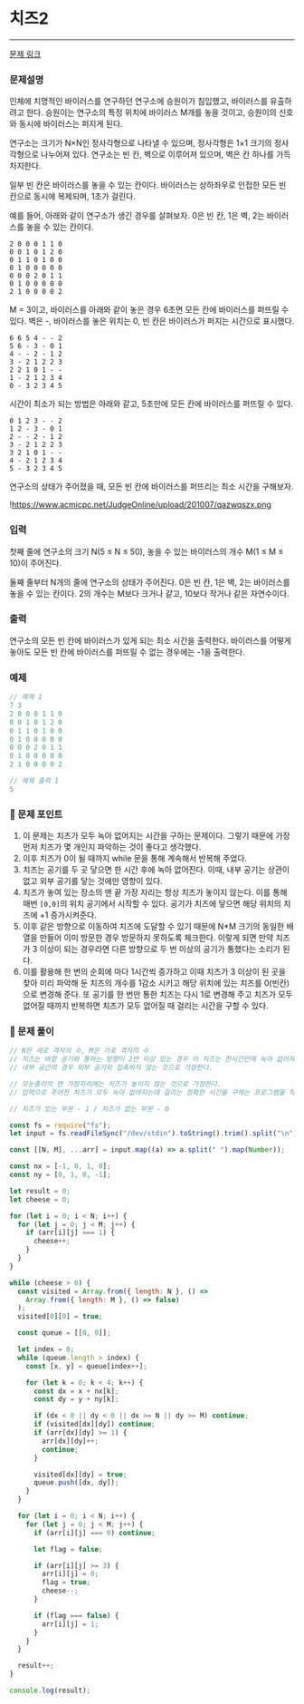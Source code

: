 # 치즈2

---

[문제 링크](https://www.acmicpc.net/problem/17141)

### 문제설명

인체에 치명적인 바이러스를 연구하던 연구소에 승원이가 침입했고, 바이러스를 유출하려고 한다. 승원이는 연구소의 특정 위치에 바이러스 M개를 놓을 것이고, 승원이의 신호와 동시에 바이러스는 퍼지게 된다.

연구소는 크기가 N×N인 정사각형으로 나타낼 수 있으며, 정사각형은 1×1 크기의 정사각형으로 나누어져 있다. 연구소는 빈 칸, 벽으로 이루어져 있으며, 벽은 칸 하나를 가득 차지한다.

일부 빈 칸은 바이러스를 놓을 수 있는 칸이다. 바이러스는 상하좌우로 인접한 모든 빈 칸으로 동시에 복제되며, 1초가 걸린다.

예를 들어, 아래와 같이 연구소가 생긴 경우를 살펴보자. 0은 빈 칸, 1은 벽, 2는 바이러스를 놓을 수 있는 칸이다.

```
2 0 0 0 1 1 0
0 0 1 0 1 2 0
0 1 1 0 1 0 0
0 1 0 0 0 0 0
0 0 0 2 0 1 1
0 1 0 0 0 0 0
2 1 0 0 0 0 2
```

M = 3이고, 바이러스를 아래와 같이 놓은 경우 6초면 모든 칸에 바이러스를 퍼뜨릴 수 있다. 벽은 -, 바이러스를 놓은 위치는 0, 빈 칸은 바이러스가 퍼지는 시간으로 표시했다.

```
6 6 5 4 - - 2
5 6 - 3 - 0 1
4 - - 2 - 1 2
3 - 2 1 2 2 3
2 2 1 0 1 - -
1 - 2 1 2 3 4
0 - 3 2 3 4 5
```

시간이 최소가 되는 방법은 아래와 같고, 5초만에 모든 칸에 바이러스를 퍼뜨릴 수 있다.

```
0 1 2 3 - - 2
1 2 - 3 - 0 1
2 - - 2 - 1 2
3 - 2 1 2 2 3
3 2 1 0 1 - -
4 - 2 1 2 3 4
5 - 3 2 3 4 5
```

연구소의 상태가 주어졌을 때, 모든 빈 칸에 바이러스를 퍼뜨리는 최소 시간을 구해보자.

!https://www.acmicpc.net/JudgeOnline/upload/201007/qazwqszx.png

### 입력

첫째 줄에 연구소의 크기 N(5 ≤ N ≤ 50), 놓을 수 있는 바이러스의 개수 M(1 ≤ M ≤ 10)이 주어진다.

둘째 줄부터 N개의 줄에 연구소의 상태가 주어진다. 0은 빈 칸, 1은 벽, 2는 바이러스를 놓을 수 있는 칸이다. 2의 개수는 M보다 크거나 같고, 10보다 작거나 같은 자연수이다.

### 출력

연구소의 모든 빈 칸에 바이러스가 있게 되는 최소 시간을 출력한다. 바이러스를 어떻게 놓아도 모든 빈 칸에 바이러스를 퍼뜨릴 수 없는 경우에는 -1을 출력한다.

### 예제

```jsx
// 예제 1
7 3
2 0 0 0 1 1 0
0 0 1 0 1 2 0
0 1 1 0 1 0 0
0 1 0 0 0 0 0
0 0 0 2 0 1 1
0 1 0 0 0 0 0
2 1 0 0 0 0 2

// 예제 출력 1
5
```

### 📕 문제 포인트

1. 이 문제는 치즈가 모두 녹아 없어지는 시간을 구하는 문제이다. 그렇기 때문에 가장 먼저 치즈가 몇 개인지 파악하는 것이 좋다고 생각했다.
2. 이후 치즈가 0이 될 때까지 while 문을 통해 계속해서 반복해 주었다.
3. 치즈는 공기를 두 곳 닿으면 한 시간 후에 녹아 없어진다. 이때, 내부 공기는 상관이 없고 외부 공기를 닿는 것에만 영향이 있다.
4. 치즈가 놓여 있는 장소의 맨 끝 가장 자리는 항상 치즈가 놓이지 않는다. 이를 통해 매번 `[0,0]`의 위치 공기에서 시작할 수 있다. 공기가 치즈에 닿으면 해당 위치의 치즈에 +1 증가시켜준다.
5. 이후 같은 방향으로 이동하여 치즈에 도달할 수 있기 때문에 N\*M 크기의 동일한 배열을 만들어 이미 방문한 경우 방문하지 못하도록 체크한다. 이렇게 되면 만약 치즈가 3 이상이 되는 경우라면 다른 방향으로 두 번 이상의 공기가 통했다는 소리가 된다.
6. 이를 활용해 한 번의 순회에 마다 1시간씩 증가하고 이때 치즈가 3 이상이 된 곳을 찾아 미리 파악해 둔 치즈의 개수를 1감소 시키고 해당 위치에 있는 치즈를 0(빈칸)으로 변경해 준다. 또 공기를 한 번만 통한 치즈는 다시 1로 변경해 주고 치즈가 모두 없어질 때까지 반복하면 치즈가 모두 없어질 때 걸리는 시간을 구할 수 있다.

### 📝 문제 풀이

```js
// N은 세로 격자의 수, M은 가로 격자의 수
// 치즈는 바깥 공기와 통하는 방향이 2번 이상 있는 경우 이 치즈는 한시간만에 녹아 없어져 버린다.
// 내부 공간의 경우 외부 공기와 접촉하지 않는 것으로 가정한다.

// 모눈종이의 맨 가장자리에는 치즈가 놓이지 않는 것으로 가정한다.
// 입력으로 주어진 치즈가 모두 녹아 없어지는데 걸리는 정확한 시간을 구하는 프로그램을 작성하시오.

// 치즈가 있는 부분 - 1 / 치즈가 없는 부분 - 0

const fs = require("fs");
let input = fs.readFileSync("/dev/stdin").toString().trim().split("\n");

const [[N, M], ...arr] = input.map((a) => a.split(" ").map(Number));

const nx = [-1, 0, 1, 0];
const ny = [0, 1, 0, -1];

let result = 0;
let cheese = 0;

for (let i = 0; i < N; i++) {
  for (let j = 0; j < M; j++) {
    if (arr[i][j] === 1) {
      cheese++;
    }
  }
}

while (cheese > 0) {
  const visited = Array.from({ length: N }, () =>
    Array.from({ length: M }, () => false)
  );
  visited[0][0] = true;

  const queue = [[0, 0]];

  let index = 0;
  while (queue.length > index) {
    const [x, y] = queue[index++];

    for (let k = 0; k < 4; k++) {
      const dx = x + nx[k];
      const dy = y + ny[k];

      if (dx < 0 || dy < 0 || dx >= N || dy >= M) continue;
      if (visited[dx][dy]) continue;
      if (arr[dx][dy] >= 1) {
        arr[dx][dy]++;
        continue;
      }

      visited[dx][dy] = true;
      queue.push([dx, dy]);
    }
  }

  for (let i = 0; i < N; i++) {
    for (let j = 0; j < M; j++) {
      if (arr[i][j] === 0) continue;

      let flag = false;

      if (arr[i][j] >= 3) {
        arr[i][j] = 0;
        flag = true;
        cheese--;
      }

      if (flag === false) {
        arr[i][j] = 1;
      }
    }
  }

  result++;
}

console.log(result);
```
